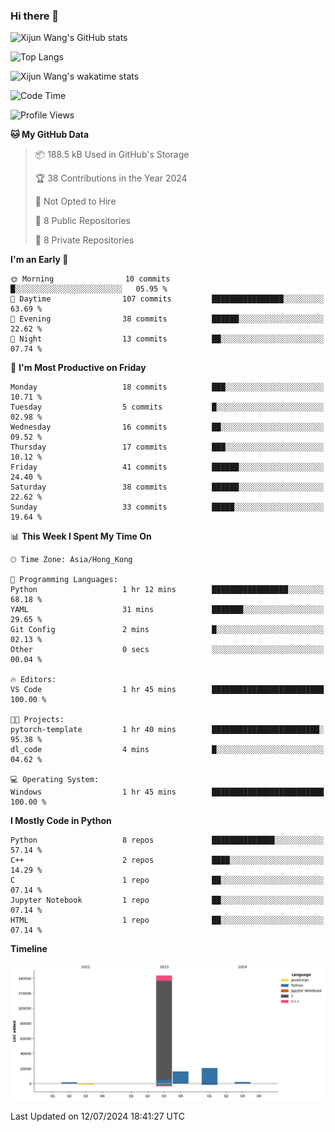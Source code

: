 ### Hi there 👋

![Xijun Wang's GitHub stats](https://github-readme-stats.vercel.app/api?username=kopper-xdu&show_icons=true&bg_color=00000000)

![Top Langs](https://github-readme-stats.vercel.app/api/top-langs/?username=kopper-xdu&size_weight=0.5&count_weight=0.5&exclude_repo=homepage,kopper-xdu.github.io&layout=compact)


![Xijun Wang's wakatime stats](https://github-readme-stats.vercel.app/api/wakatime?username=kopper)

<!--START_SECTION:waka-->
![Code Time](http://img.shields.io/badge/Code%20Time-230%20hrs%2031%20mins-blue)

![Profile Views](http://img.shields.io/badge/Profile%20Views-10-blue)

**🐱 My GitHub Data** 

> 📦 188.5 kB Used in GitHub's Storage 
 > 
> 🏆 38 Contributions in the Year 2024
 > 
> 🚫 Not Opted to Hire
 > 
> 📜 8 Public Repositories 
 > 
> 🔑 8 Private Repositories 
 > 
**I'm an Early 🐤** 

```text
🌞 Morning                10 commits          █░░░░░░░░░░░░░░░░░░░░░░░░   05.95 % 
🌆 Daytime                107 commits         ████████████████░░░░░░░░░   63.69 % 
🌃 Evening                38 commits          ██████░░░░░░░░░░░░░░░░░░░   22.62 % 
🌙 Night                  13 commits          ██░░░░░░░░░░░░░░░░░░░░░░░   07.74 % 
```
📅 **I'm Most Productive on Friday** 

```text
Monday                   18 commits          ███░░░░░░░░░░░░░░░░░░░░░░   10.71 % 
Tuesday                  5 commits           █░░░░░░░░░░░░░░░░░░░░░░░░   02.98 % 
Wednesday                16 commits          ██░░░░░░░░░░░░░░░░░░░░░░░   09.52 % 
Thursday                 17 commits          ███░░░░░░░░░░░░░░░░░░░░░░   10.12 % 
Friday                   41 commits          ██████░░░░░░░░░░░░░░░░░░░   24.40 % 
Saturday                 38 commits          ██████░░░░░░░░░░░░░░░░░░░   22.62 % 
Sunday                   33 commits          █████░░░░░░░░░░░░░░░░░░░░   19.64 % 
```


📊 **This Week I Spent My Time On** 

```text
🕑︎ Time Zone: Asia/Hong_Kong

💬 Programming Languages: 
Python                   1 hr 12 mins        █████████████████░░░░░░░░   68.18 % 
YAML                     31 mins             ███████░░░░░░░░░░░░░░░░░░   29.65 % 
Git Config               2 mins              █░░░░░░░░░░░░░░░░░░░░░░░░   02.13 % 
Other                    0 secs              ░░░░░░░░░░░░░░░░░░░░░░░░░   00.04 % 

🔥 Editors: 
VS Code                  1 hr 45 mins        █████████████████████████   100.00 % 

🐱‍💻 Projects: 
pytorch-template         1 hr 40 mins        ████████████████████████░   95.38 % 
dl_code                  4 mins              █░░░░░░░░░░░░░░░░░░░░░░░░   04.62 % 

💻 Operating System: 
Windows                  1 hr 45 mins        █████████████████████████   100.00 % 
```

**I Mostly Code in Python** 

```text
Python                   8 repos             ██████████████░░░░░░░░░░░   57.14 % 
C++                      2 repos             ████░░░░░░░░░░░░░░░░░░░░░   14.29 % 
C                        1 repo              ██░░░░░░░░░░░░░░░░░░░░░░░   07.14 % 
Jupyter Notebook         1 repo              ██░░░░░░░░░░░░░░░░░░░░░░░   07.14 % 
HTML                     1 repo              ██░░░░░░░░░░░░░░░░░░░░░░░   07.14 % 
```



**Timeline**

![Lines of Code chart](https://raw.githubusercontent.com/kopper-xdu/kopper-xdu/main/assets/bar_graph.png)


 Last Updated on 12/07/2024 18:41:27 UTC
<!--END_SECTION:waka-->

<!--
**kopper-xdu/kopper-xdu** is a ✨ _special_ ✨ repository because its `README.md` (this file) appears on your GitHub profile.

Here are some ideas to get you started:

- 🔭 I’m currently working on ...
- 🌱 I’m currently learning ...
- 👯 I’m looking to collaborate on ...
- 🤔 I’m looking for help with ...
- 💬 Ask me about ...
- 📫 How to reach me: ...
- 😄 Pronouns: ...
- ⚡ Fun fact: ...
-->
